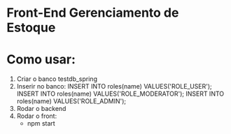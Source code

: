 # Front-End Gerenciamento de Estoque

# Como usar:

1. Criar o banco testdb_spring
2. Inserir no banco:
   INSERT INTO roles(name) VALUES('ROLE_USER');
   INSERT INTO roles(name) VALUES('ROLE_MODERATOR');
   INSERT INTO roles(name) VALUES('ROLE_ADMIN');
3. Rodar o backend
4. Rodar o front:
   - npm start
